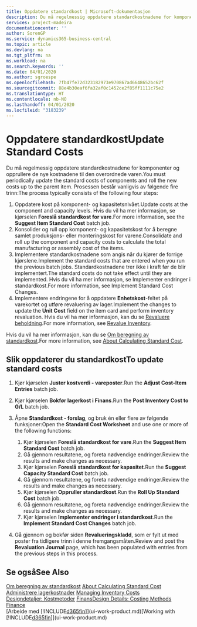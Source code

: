 ```yaml
---
title: Oppdatere standardkost | Microsoft-dokumentasjon
description: Du må regelmessig oppdatere standardkostnadene for komponenter og opprullere de nye kostnadene til den overordnede varen.
services: project-madeira
documentationcenter: ''
author: SorenGP
ms.service: dynamics365-business-central
ms.topic: article
ms.devlang: na
ms.tgt_pltfrm: na
ms.workload: na
ms.search.keywords: ''
ms.date: 04/01/2020
ms.author: sgroespe
ms.openlocfilehash: 7fb47fe72d323182973e970867ad6648652bc62f
ms.sourcegitcommit: 88e4b30eaf6fa32af0c1452ce2f85ff1111c75e2
ms.translationtype: HT
ms.contentlocale: nb-NO
ms.lasthandoff: 04/01/2020
ms.locfileid: "3183239"
---
```

# <a name="update-standard-costs"></a><span data-ttu-id="0198f-103">Oppdatere standardkost</span><span class="sxs-lookup"><span data-stu-id="0198f-103">Update Standard Costs</span></span>
<span data-ttu-id="0198f-104">Du må regelmessig oppdatere standardkostnadene for komponenter og opprullere de nye kostnadene til den overordnede varen.</span><span class="sxs-lookup"><span data-stu-id="0198f-104">You must periodically update the standard costs of components and roll the new costs up to the parent item.</span></span> <span data-ttu-id="0198f-105">Prosessen består vanligvis av følgende fire trinn:</span><span class="sxs-lookup"><span data-stu-id="0198f-105">The process typically consists of the following four steps:</span></span>  

1.  <span data-ttu-id="0198f-106">Oppdatere kost på komponent- og kapasitetsnivået.</span><span class="sxs-lookup"><span data-stu-id="0198f-106">Update costs at the component and capacity levels.</span></span> <span data-ttu-id="0198f-107">Hvis du vil ha mer informasjon, se kjørselen **Foreslå standardkost for vare**.</span><span class="sxs-lookup"><span data-stu-id="0198f-107">For more information, see the **Suggest Item Standard Cost** batch job.</span></span>  
2.  <span data-ttu-id="0198f-108">Konsolider og rull opp komponent- og kapasitetskost for å beregne samlet produksjons- eller monteringskost for varene.</span><span class="sxs-lookup"><span data-stu-id="0198f-108">Consolidate and roll up the component and capacity costs to calculate the total manufacturing or assembly cost of the items.</span></span>  
3.  <span data-ttu-id="0198f-109">Implementere standardkostnadene som angis når du kjører de forrige kjørslene.</span><span class="sxs-lookup"><span data-stu-id="0198f-109">Implement the standard costs that are entered when you run the previous batch jobs.</span></span> <span data-ttu-id="0198f-110">Standardkostnadene trer ikke i kraft før de blir implementert.</span><span class="sxs-lookup"><span data-stu-id="0198f-110">The standard costs do not take effect until they are implemented.</span></span> <span data-ttu-id="0198f-111">Hvis du vil ha mer informasjon, se Implementer endringer i standardkost.</span><span class="sxs-lookup"><span data-stu-id="0198f-111">For more information, see Implement Standard Cost Changes.</span></span>  
4.  <span data-ttu-id="0198f-112">Implementere endringene for å oppdatere **Enhetskost**-feltet på varekortet og utføre revaluering av lager.</span><span class="sxs-lookup"><span data-stu-id="0198f-112">Implement the changes to update the **Unit Cost** field on the item card and perform inventory revaluation.</span></span> <span data-ttu-id="0198f-113">Hvis du vil ha mer informasjon, kan du se [Revaluere beholdning](inventory-how-revalue-inventory.md).</span><span class="sxs-lookup"><span data-stu-id="0198f-113">For more information, see [Revalue Inventory](inventory-how-revalue-inventory.md).</span></span>  

<span data-ttu-id="0198f-114">Hvis du vil ha mer informasjon, kan du se [Om beregning av standardkost](finance-about-calculating-standard-cost.md).</span><span class="sxs-lookup"><span data-stu-id="0198f-114">For more information, see [About Calculating Standard Cost](finance-about-calculating-standard-cost.md).</span></span>  
## <a name="to-update-standard-costs"></a><span data-ttu-id="0198f-115">Slik oppdaterer du standardkost</span><span class="sxs-lookup"><span data-stu-id="0198f-115">To update standard costs</span></span>  
1.  <span data-ttu-id="0198f-116">Kjør kjørselen **Juster kostverdi - vareposter**.</span><span class="sxs-lookup"><span data-stu-id="0198f-116">Run the **Adjust Cost-Item Entries** batch job.</span></span>  
2.  <span data-ttu-id="0198f-117">Kjør kjørselen **Bokfør lagerkost i Finans**.</span><span class="sxs-lookup"><span data-stu-id="0198f-117">Run the **Post Inventory Cost to G/L** batch job.</span></span>  
3.  <span data-ttu-id="0198f-118">Åpne **Standardkost - forslag**, og bruk én eller flere av følgende funksjoner:</span><span class="sxs-lookup"><span data-stu-id="0198f-118">Open the **Standard Cost Worksheet** and use one or more of the following functions:</span></span>  

    1.  <span data-ttu-id="0198f-119">Kjør kjørselen **Foreslå standardkost for vare**.</span><span class="sxs-lookup"><span data-stu-id="0198f-119">Run the **Suggest Item Standard Cost** batch job.</span></span>  
    2.  <span data-ttu-id="0198f-120">Gå gjennom resultatene, og foreta nødvendige endringer.</span><span class="sxs-lookup"><span data-stu-id="0198f-120">Review the results and make changes as necessary.</span></span>  
    3.  <span data-ttu-id="0198f-121">Kjør kjørselen **Foreslå standardkost for kapasitet**.</span><span class="sxs-lookup"><span data-stu-id="0198f-121">Run the **Suggest Capacity Standard Cost** batch job.</span></span>  
    4.  <span data-ttu-id="0198f-122">Gå gjennom resultatene, og foreta nødvendige endringer.</span><span class="sxs-lookup"><span data-stu-id="0198f-122">Review the results and make changes as necessary.</span></span>
    5. <span data-ttu-id="0198f-123">Kjør kjørselen **Oppruller standardkost**.</span><span class="sxs-lookup"><span data-stu-id="0198f-123">Run the **Roll Up Standard Cost** batch job.</span></span>
    6.  <span data-ttu-id="0198f-124">Gå gjennom resultatene, og foreta nødvendige endringer.</span><span class="sxs-lookup"><span data-stu-id="0198f-124">Review the results and make changes as necessary.</span></span>
    7.  <span data-ttu-id="0198f-125">Kjør kjørselen **Implementer endringer i standardkost**.</span><span class="sxs-lookup"><span data-stu-id="0198f-125">Run the **Implement Standard Cost Changes** batch job.</span></span>  
4.  <span data-ttu-id="0198f-126">Gå gjennom og bokfør siden **Revalueringskladd**, som er fylt ut med poster fra tidligere trinn i denne fremgangsmåten.</span><span class="sxs-lookup"><span data-stu-id="0198f-126">Review and post the **Revaluation Journal** page, which has been populated with entries from the previous steps in this process.</span></span>  

## <a name="see-also"></a><span data-ttu-id="0198f-127">Se også</span><span class="sxs-lookup"><span data-stu-id="0198f-127">See Also</span></span>  
 <span data-ttu-id="0198f-128">[Om beregning av standardkost](finance-about-calculating-standard-cost.md) </span><span class="sxs-lookup"><span data-stu-id="0198f-128">[About Calculating Standard Cost](finance-about-calculating-standard-cost.md) </span></span>  
 <span data-ttu-id="0198f-129">[Administrere lagerkostnader](finance-manage-inventory-costs.md) </span><span class="sxs-lookup"><span data-stu-id="0198f-129">[Managing Inventory Costs](finance-manage-inventory-costs.md) </span></span>  
 <span data-ttu-id="0198f-130">[Designdetaljer: Kostmetoder](design-details-costing-methods.md) [Finans](finance.md)</span><span class="sxs-lookup"><span data-stu-id="0198f-130">[Design Details: Costing Methods](design-details-costing-methods.md) [Finance](finance.md)</span></span>  
 <span data-ttu-id="0198f-131">[Arbeide med [!INCLUDE[d365fin](includes/d365fin_md.md)]](ui-work-product.md)</span><span class="sxs-lookup"><span data-stu-id="0198f-131">[Working with [!INCLUDE[d365fin](includes/d365fin_md.md)]](ui-work-product.md)</span></span>  
